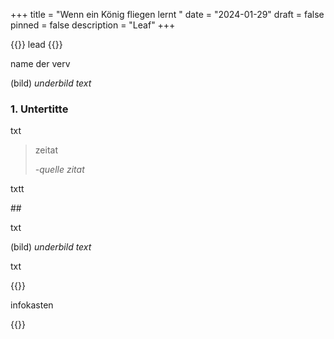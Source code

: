 +++
title = "Wenn ein König fliegen lernt "
date = "2024-01-29"
draft = false
pinned = false
description = "Leaf"
+++


{{<lead>}} lead {{</lead>}}

name der verv

(bild)
*underbild text*

### 1. Untertitte

txt

> zeitat
>
> *\-quelle zitat*

txtt

\##

txt

(bild)
*underbild text*

txt



{{<box>}}

infokasten

{{</box>}}